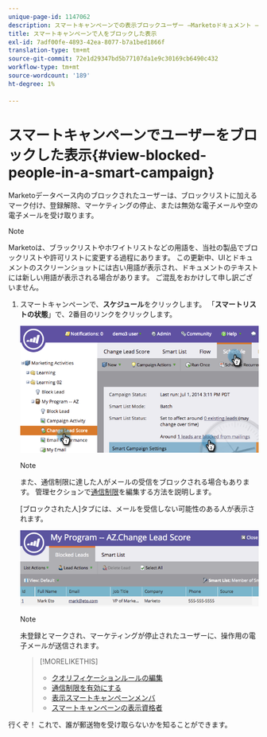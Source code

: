 ```yaml
---
unique-page-id: 1147062
description: スマートキャンペーンでの表示ブロックユーザー —Marketoドキュメント — 製品ドキュメント
title: スマートキャンペーンで人をブロックした表示
exl-id: 7adf00fe-4893-42ea-8077-b7a1bed1866f
translation-type: tm+mt
source-git-commit: 72e1d29347bd5b77107da1e9c30169cb6490c432
workflow-type: tm+mt
source-wordcount: '189'
ht-degree: 1%

---
```


# スマートキャンペーンでユーザーをブロックした表示{#view-blocked-people-in-a-smart-campaign}

Marketoデータベース内のブロックされたユーザーは、ブロックリストに加えるマーク付け、登録解除、マーケティングの停止、または無効な電子メールや空の電子メールを受け取ります。

>[!NOTE]
>
>Marketoは、ブラックリストやホワイトリストなどの用語を、当社の製品でブロックリストや許可リストに変更する過程にあります。 この更新中、UIとドキュメントのスクリーンショットには古い用語が表示され、ドキュメントのテキストには新しい用語が表示される場合があります。 ご混乱をおかけして申し訳ございません。

1. スマートキャンペーンで、**スケジュール**&#x200B;をクリックします。 「**スマートリストの状態**」で、2番目のリンクをクリックします。

   ![](assets/image2014-9-22-16-3a47-3a38.png)

   >[!NOTE]
   >
   >また、通信制限に達した人がメールの受信をブロックされる場合もあります。 管理セクションで[通信制限](/help/marketo/product-docs/administration/email-setup/enable-communication-limits.md)を編集する方法を説明します。

   [ブロックされた人]タブには、メールを受信しない可能性のある人が表示されます。

   ![](assets/image2014-9-22-16-3a48-3a11.png)

   >[!NOTE]
   >
   >未登録とマークされ、マーケティングが停止されたユーザーに、操作用の電子メールが送信されます。

   >[!MORELIKETHIS]
   >
   >* [クオリフィケーションルールの編集](/help/marketo/product-docs/core-marketo-concepts/smart-campaigns/using-smart-campaigns/edit-qualification-rules-in-a-smart-campaign.md)
   >* [通信制限を有効にする](/help/marketo/product-docs/administration/email-setup/enable-communication-limits.md)
   >* [表示スマートキャンペーンメンバ](/help/marketo/product-docs/core-marketo-concepts/smart-campaigns/smart-campaign-data/view-smart-campaign-members.md)
   >* [スマートキャンペーンの表示資格者](/help/marketo/product-docs/core-marketo-concepts/smart-campaigns/smart-campaign-data/view-qualified-people-in-a-smart-campaign.md)


行くぞ！ これで、誰が郵送物を受け取らないかを知ることができます。
